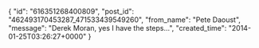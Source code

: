  {
   "id": "616351268400809",
   "post_id": "462493170453287_471533439549260",
   "from_name": "Pete Daoust",
   "message": "Derek Moran, yes I have the steps...",
   "created_time": "2014-01-25T03:26:27+0000"
 }
